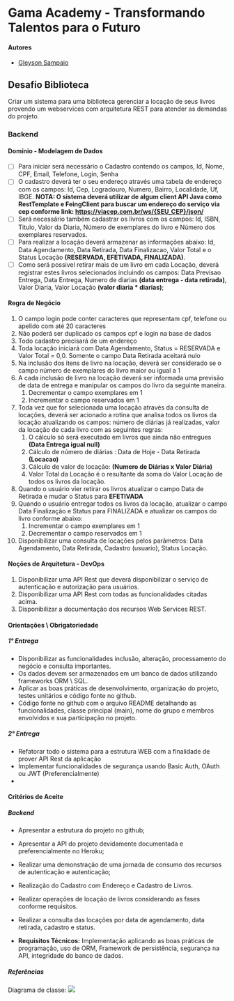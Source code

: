 # Gama Academy - Transformando Talentos para o Futuro

#### Autores
- [Gleyson Sampaio](https://github.com/gleyson-gama)

## Desafio Biblioteca
Criar um sistema para uma biblioteca gerenciar a locação de seus livros provendo um webservices com arquitetura REST para atender as demandas do projeto.
### Backend

#### Domínio - Modelagem de Dados

- [ ] Para iniciar será necessário o Cadastro contendo os campos, Id, Nome, CPF, Email, Telefone, Login, Senha
- [ ] O cadastro deverá ter o seu endereço através uma tabela de endereço com os campos: Id, Cep, Logradouro, Numero, Bairro, Localidade, Uf, IBGE.
**NOTA: O sistema deverá utilizar de algum client API Java como RestTemplate e FeingClient para buscar um endereço do serviço via cep conforme link: https://viacep.com.br/ws/{SEU_CEP}/json/** 
- [ ] Será necessário também cadastrar os livros com os campos: Id, ISBN, Titulo, Valor da Diaria, Número de exemplares do livro e Número dos exemplares reservados.
- [ ] Para realizar a locação deverá armazenar as informações abaixo: Id, Data Agendamento, Data Retirada, Data Finalizacao,  Valor Total e o Status Locação **(RESERVADA, EFETIVADA, FINALIZADA)**.
- [ ] Como será possivel retirar mais de um livro em cada Locação, deverá registrar estes livros selecionados incluindo os campos: Data Previsao Entrega, Data Entrega, Numero de diarias **(data entrega - data retirada)**, Valor Diaria, Valor Locação **(valor diaria * diarias)**;

#### Regra de Negócio

1. O campo login pode conter caracteres que representam cpf, telefone ou apelido com até 20 caracteres
1. Não poderá ser duplicado os campos cpf e login na base de dados
1. Todo cadastro precisará de um endereço
1. Toda locação iniciará com Data Agendamento,  Status = RESERVADA e Valor Total = 0,0. Somente o campo Data Retirada aceitará nulo
1. Na inclusão dos itens de livro na locação, deverá ser considerado se o campo número de exemplares do livro maior ou igual a 1
1. A cada inclusão de livro na  locação deverá ser informada uma previsão de data de entrega e manipular os campos do livro da seguinte maneira.
	1. Decrementar o campo exemplares em 1
	1. Incrementar o campo reservados em 1
1. Toda vez que for selecionada uma locação através da consulta de locações, deverá ser acionado a rotina que analisa todos os livros da locação atualizando os campos: número de diárias já realizadas, valor da locação de cada livro com as seguintes regras:
	1. O cálculo só será executado em livros que ainda não entregues **(Data Entrega igual null)**
	1. Cálculo de número de diárias : Data de Hoje - Data Retirada **(Locacao)**
	1. Cálculo de valor de locação: **(Numero de Diárias x Valor Diária)** 
	1. Valor Total da Locação é o resultante da soma do Valor Locação de todos os livros da locação.
1. Quando o usuário vier retirar os livros atualizar o campo Data de Retirada e mudar o Status para **EFETIVADA**
1. Quando o usuário entregar todos os livros da locação, atualizar o campo Data Finalização e Status para FINALIZADA e atualizar os campos do livro conforme abaixo:
	1. Incrementar o campo exemplares em 1
	1. Decrementar o campo reservados em 1
1. Disponibilizar uma consulta de locações pelos parâmetros: Data Agendamento, Data Retirada, Cadastro (usuario), Status Locação. 

#### Noções de Arquitetura - DevOps

1. Disponibilizar uma API Rest que deverá disponibilizar o serviço de autenticação e autorização para usuários.
1. Disponibilizar uma API Rest com todas as funcionalidades citadas acima.
1. Disponibilizar a documentação dos recursos Web Services REST.

#### Orientações \ Obrigatoriedade

##### 1° Entrega

- Disponibilizar as funcionalidades inclusão, alteração, processamento do negócio e consulta importantes.
- Os dados devem ser armazenados em um banco de dados utilizando frameworks ORM \ SQL.
- Aplicar as boas práticas de desenvolvimento, organização do projeto, testes unitários e código fonte no github.
- Código fonte no github com o arquivo README detalhando as funcionalidades, classe principal (main), nome do grupo e membros envolvidos e sua participação no projeto.

##### 2° Entrega

- Refatorar todo o sistema para a estrutura WEB com a finalidade de prover API Rest da aplicação
- Implementar funcionalidades de segurança usando Basic Auth, OAuth ou JWT (Preferencialmente)
- 



#### Critérios de Aceite

##### Backend

- Apresentar a estrutura do projeto no github;
- Apresentar a API do projeto devidamente documentada e preferencialmente no Heroku;
- Realizar uma demonstração de uma jornada de consumo dos recursos de autenticação e autenticação;

- Realização do Cadastro com Endereço e Cadastro de Livros.
- Realizar operações de locação de livros considerando as fases conforme requisitos.
- Realizar a consulta das locações por data de agendamento, data retirada, cadastro e status.

- **Requisitos Técnicos:** Implementação aplicando as boas práticas de programação, uso de ORM, Framework de persistência, segurança na API, integridade do banco de dados. 

##### Referências

Diagrama de classe: 
![](https://github.com/educacao-gama/desafios-gama/blob/main/biblioteca/biblioteca-diagrama.jpg)
